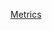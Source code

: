 [Metrics](https://metrics.lecoq.io/thalisreboucas?template=classic&isocalendar=1&screenshot=1&achievements=1&gists=1&habits=1&introduction=1&stars=1&traffic=1&skyline=1&isocalendar.duration=half-year&introduction.title=true&habits.from=5&habits.days=14&habits.facts=true&habits.charts=false&habits.trim=false&stars.limit=2&achievements.threshold=S&achievements.secrets=true&achievements.display=compact&achievements.limit=7&achievements.ignored=octonaut&achievements.only=Developer&skyline.year=2021&skyline.frames=60&skyline.quality=0.5&skyline.compatibility=true&screenshot.title=Screenshot&screenshot.url=https%3A%2F%2Fthalis.netlify.app&screenshot.selector=body&screenshot.background=true&config.timezone=America%2FFortaleza)

